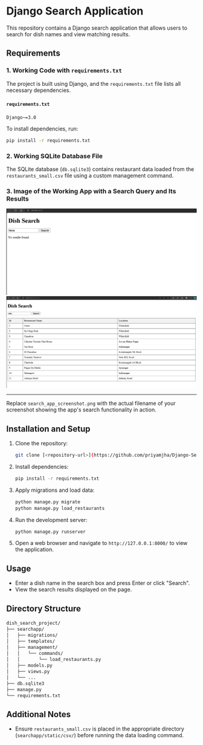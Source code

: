 # Django Search Application

This repository contains a Django search application that allows users to search for dish names and view matching results.

## Requirements

### 1. Working Code with `requirements.txt`

The project is built using Django, and the `requirements.txt` file lists all necessary dependencies.

#### `requirements.txt`

```plaintext
Django~=3.0
```

To install dependencies, run:

```bash
pip install -r requirements.txt
```

### 2. Working SQLite Database File

The SQLite database (`db.sqlite3`) contains restaurant data loaded from the `restaurants_small.csv` file using a custom management command.

### 3. Image of the Working App with a Search Query and Its Results

<img src="Django Search Application/dish_search_app/searchapp/static/Screenshot 2024-06-19 183002.png">
<img src="Django Search Application/dish_search_app/searchapp/static/Screenshot 2024-06-19 183029.png">

---

Replace `search_app_screenshot.png` with the actual filename of your screenshot showing the app's search functionality in action.

## Installation and Setup

1. Clone the repository:

   ```bash
   git clone [<repository-url>](https://github.com/priyamjha/Django-Search-Application.git)
   ```

2. Install dependencies:

   ```bash
   pip install -r requirements.txt
   ```

3. Apply migrations and load data:

   ```bash
   python manage.py migrate
   python manage.py load_restaurants
   ```

4. Run the development server:

   ```bash
   python manage.py runserver
   ```

5. Open a web browser and navigate to `http://127.0.0.1:8000/` to view the application.

## Usage

- Enter a dish name in the search box and press Enter or click "Search".
- View the search results displayed on the page.

## Directory Structure

```plaintext
dish_search_project/
├── searchapp/
│   ├── migrations/
│   ├── templates/
│   ├── management/
│   │   └── commands/
│   │       └── load_restaurants.py
│   ├── models.py
│   ├── views.py
│   └── ...
├── db.sqlite3
├── manage.py
└── requirements.txt
```

## Additional Notes

- Ensure `restaurants_small.csv` is placed in the appropriate directory (`searchapp/static/csv/`) before running the data loading command.
